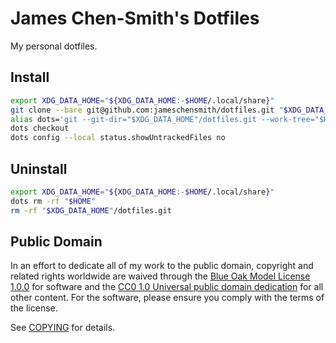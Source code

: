 # James Chen-Smith's Dotfiles

My personal dotfiles.

## Install

```sh
export XDG_DATA_HOME="${XDG_DATA_HOME:-$HOME/.local/share}"
git clone --bare git@github.com:jameschensmith/dotfiles.git "$XDG_DATA_HOME"/dotfiles.git
alias dots='git --git-dir="$XDG_DATA_HOME"/dotfiles.git --work-tree="$HOME"'
dots checkout
dots config --local status.showUntrackedFiles no
```

## Uninstall

```sh
export XDG_DATA_HOME="${XDG_DATA_HOME:-$HOME/.local/share}"
dots rm -rf "$HOME"
rm -rf "$XDG_DATA_HOME"/dotfiles.git
```

## Public Domain

In an effort to dedicate all of my work to the public domain, copyright and
related rights worldwide are waived through the [Blue Oak Model License
1.0.0](https://blueoakcouncil.org/license/1.0.0) for software and the [CC0 1.0
Universal public domain
dedication](https://creativecommons.org/publicdomain/zero/1.0/) for all other
content. For the software, please ensure you comply with the terms of the
license.

See [COPYING](./COPYING) for details.
